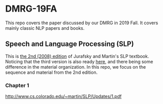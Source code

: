 # DMRG-19FA

This repo covers the paper discussed by our DMRG in 2019 Fall. It covers mainly classic NLP papers and books.

## Speech and Language Processing (SLP)
This is [the 2nd (2008) edition](http://www.cs.colorado.edu/~martin/slp.html) of Jurafsky and Martin's SLP textbook. Noticing that the third version is also ready [here](https://web.stanford.edu/~jurafsky/slp3/), and there being some difference in the material organization. In this repo, we focus on the sequence and material from the 2nd edition.

### Chapter 1
http://www.cs.colorado.edu/~martin/SLP/Updates/1.pdf
